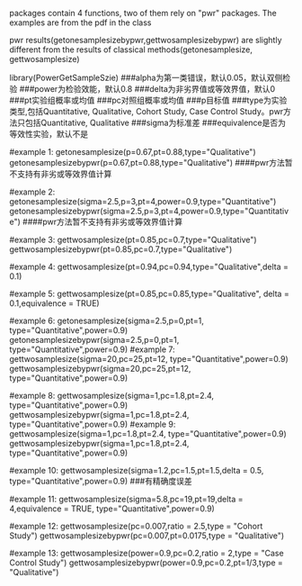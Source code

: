 packages contain 4 functions, two of them rely on "pwr" packages. The examples are from the pdf in the class

pwr results(getonesamplesizebypwr,gettwosamplesizebypwr) are slightly different from the results of classical methods(getonesamplesize, gettwosamplesize)

library(PowerGetSampleSzie)
###alpha为第一类错误，默认0.05，默认双侧检验
###power为检验效能，默认0.8
###delta为非劣界值或等效界值，默认0
###pt实验组概率或均值
###pc对照组概率或均值
###p目标值
###type为实验类型,包括Quantitative, Qualitative, Cohort Study, Case Control Study。pwr方法只包括Quantitative, Qualitative
###sigma为标准差
###equivalence是否为等效性实验，默认不是


#example 1:
getonesamplesize(p=0.67,pt=0.88,type="Qualitative")
getonesamplesizebypwr(p=0.67,pt=0.88,type="Qualitative")  ####pwr方法暂不支持有非劣或等效界值计算

#example 2:
getonesamplesize(sigma=2.5,p=3,pt=4,power=0.9,type="Quantitative")
getonesamplesizebypwr(sigma=2.5,p=3,pt=4,power=0.9,type="Quantitative") ####pwr方法暂不支持有非劣或等效界值计算

#example 3:
gettwosamplesize(pt=0.85,pc=0.7,type="Qualitative")
gettwosamplesizebypwr(pt=0.85,pc=0.7,type="Qualitative")

#example 4:
gettwosamplesize(pt=0.94,pc=0.94,type="Qualitative",delta = 0.1)

#example 5:
gettwosamplesize(pt=0.85,pc=0.85,type="Qualitative",
                 delta = 0.1,equivalence = TRUE)

#example 6:
getonesamplesize(sigma=2.5,p=0,pt=1,
                 type="Quantitative",power=0.9)
getonesamplesizebypwr(sigma=2.5,p=0,pt=1,
                      type="Quantitative",power=0.9)
#example 7:
gettwosamplesize(sigma=20,pc=25,pt=12,
                 type="Quantitative",power=0.9)
gettwosamplesizebypwr(sigma=20,pc=25,pt=12,
                      type="Quantitative",power=0.9)

#example 8:
gettwosamplesize(sigma=1,pc=1.8,pt=2.4,
                 type="Quantitative",power=0.9)
gettwosamplesizebypwr(sigma=1,pc=1.8,pt=2.4,
                      type="Quantitative",power=0.9)
#example 9:
gettwosamplesize(sigma=1,pc=1.8,pt=2.4,
                 type="Quantitative",power=0.9)
gettwosamplesizebypwr(sigma=1,pc=1.8,pt=2.4,
                      type="Quantitative",power=0.9)

#example 10:
gettwosamplesize(sigma=1.2,pc=1.5,pt=1.5,delta = 0.5,
                 type="Quantitative",power=0.9) ###有精确度误差

#example 11:
gettwosamplesize(sigma=5.8,pc=19,pt=19,delta = 4,equivalence = TRUE,
                 type="Quantitative",power=0.9)

#example 12:
gettwosamplesize(pc=0.007,ratio = 2.5,type = "Cohort Study")
gettwosamplesizebypwr(pc=0.007,pt=0.0175,type = "Qualitative")

#example 13:
gettwosamplesize(power=0.9,pc=0.2,ratio = 2,type = "Case Control Study")
gettwosamplesizebypwr(power=0.9,pc=0.2,pt=1/3,type = "Qualitative")
